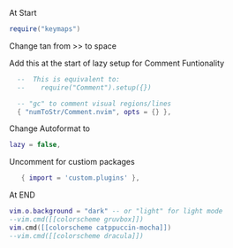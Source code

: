 At Start

```lua
require("keymaps")
```
Change tan from >> to space

Add this at the start of lazy setup for Comment Funtionality
```lua
  --  This is equivalent to:
  --    require("Comment").setup({})

  -- "gc" to comment visual regions/lines
  { "numToStr/Comment.nvim", opts = {} },
```
Change Autoformat to

```lua
lazy = false,
```

Uncomment for custiom packages

```lua
   { import = 'custom.plugins' },
```

At END

```lua
vim.o.background = "dark" -- or "light" for light mode
--vim.cmd([[colorscheme gruvbox]])
vim.cmd([[colorscheme catppuccin-mocha]])
--vim.cmd([[colorscheme dracula]])
```

